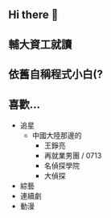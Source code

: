 ## Hi there 👋

## 輔大資工就讀

## 依舊自稱程式小白(?

## 喜歡...
- 追星
  - 中國大陸那邊的
    - 王錚亮
    - 再就業男團 / 0713
    - 名偵探學院
    - 大偵探
- 綜藝
- 連續劇
- 動漫
<!--
**FallnightRong/FallnightRong** is a ✨ _special_ ✨ repository because its `README.md` (this file) appears on your GitHub profile.

Here are some ideas to get you started:

- 🔭 I’m currently working on ...
- 🌱 I’m currently learning ...
- 👯 I’m looking to collaborate on ...
- 🤔 I’m looking for help with ...
- 💬 Ask me about ...
- 📫 How to reach me: ...
- 😄 Pronouns: ...
- ⚡ Fun fact: ...
-->
